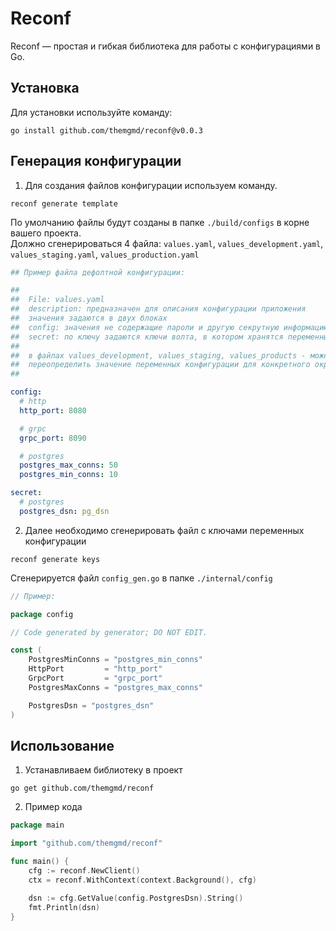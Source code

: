 # Reconf

Reconf — простая и гибкая библиотека для работы с конфигурациями в Go.

## Установка

Для установки используйте команду:

```shell
go install github.com/themgmd/reconf@v0.0.3
```

## Генерация конфигурации

1. Для создания файлов конфигурации используем команду.
```shell
reconf generate template
```
По умолчанию файлы будут созданы в папке ``./build/configs`` в корне вашего проекта.  
Должно сгенерироваться 4 файла: ``values.yaml``, ``values_development.yaml``, ``values_staging.yaml``, ``values_production.yaml``
```yaml
## Пример файла дефолтной конфигурации:

##
##  File: values.yaml
##  description: предназначен для описания конфигурации приложения
##  значения задаются в двух блоках
##  config: значения не содержащие пароли и другую секрутную информацию
##  secret: по ключу задаются ключи волта, в котором хранятся переменные
##
##  в файлах values_development, values_staging, values_products - можно
##  переопределить значение переменных конфигурации для конкретного окружения
##

config:
  # http
  http_port: 8080

  # grpc
  grpc_port: 8090

  # postgres
  postgres_max_conns: 50
  postgres_min_conns: 10

secret:
  # postgres
  postgres_dsn: pg_dsn
```

2. Далее необходимо сгенерировать файл с ключами переменных конфигурации
```shell
reconf generate keys
```

Сгенерируется файл ``config_gen.go`` в папке ``./internal/config``

```go
// Пример:

package config

// Code generated by generator; DO NOT EDIT.

const (
	PostgresMinConns = "postgres_min_conns"
	HttpPort         = "http_port"
	GrpcPort         = "grpc_port"
	PostgresMaxConns = "postgres_max_conns"

	PostgresDsn = "postgres_dsn"
)
```

## Использование
1. Устанавливаем библиотеку в проект
```shell
go get github.com/themgmd/reconf
```

2. Пример кода
```go
package main

import "github.com/themgmd/reconf"

func main() {
	cfg := reconf.NewClient()
	ctx = reconf.WithContext(context.Background(), cfg)

	dsn := cfg.GetValue(config.PostgresDsn).String()
	fmt.Println(dsn)
}
```